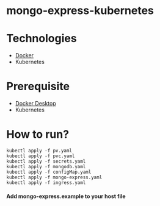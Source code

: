 # mongo-express-kubernetes

# Technologies
- [Docker](https://www.docker.com/)
- Kubernetes

# Prerequisite
- [Docker Desktop](https://www.docker.com/products/docker-desktop/)
- Kubernetes

# How to run?
```
kubectl apply -f pv.yaml
kubectl apply -f pvc.yaml
kubectl apply -f secrets.yaml
kubectl apply -f mongodb.yaml
kubectl apply -f configMap.yaml
kubectl apply -f mongo-express.yaml
kubectl apply -f ingress.yaml
```

#### Add mongo-express.example to your host file

